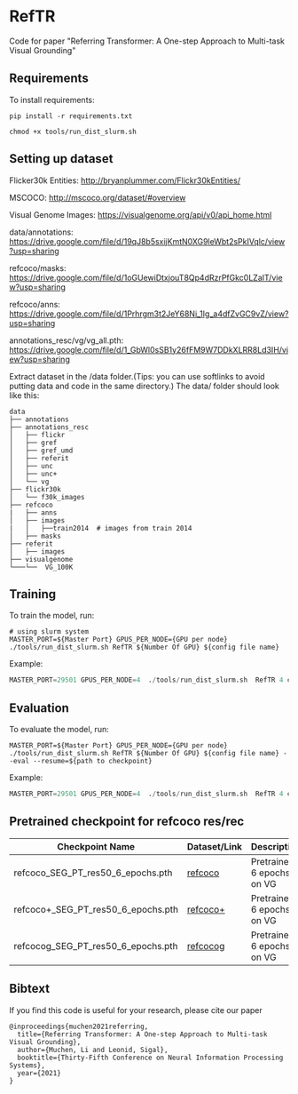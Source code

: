 # RefTR

Code for paper "Referring Transformer: A One-step Approach to Multi-task Visual Grounding"

## Requirements

To install requirements:

```setup
pip install -r requirements.txt
```

```
chmod +x tools/run_dist_slurm.sh 
```

## Setting up dataset
Flicker30k Entities: http://bryanplummer.com/Flickr30kEntities/

MSCOCO: http://mscoco.org/dataset/#overview

Visual Genome Images: https://visualgenome.org/api/v0/api_home.html

data/annotations: https://drive.google.com/file/d/19qJ8b5sxijKmtN0XG9leWbt2sPkIVqlc/view?usp=sharing

refcoco/masks: https://drive.google.com/file/d/1oGUewiDtxjouT8Qp4dRzrPfGkc0LZaIT/view?usp=sharing

refcoco/anns: https://drive.google.com/file/d/1Prhrgm3t2JeY68Ni_1Ig_a4dfZvGC9vZ/view?usp=sharing

annotations_resc/vg/vg_all.pth: https://drive.google.com/file/d/1_GbWl0sSB1y26fFM9W7DDkXLRR8Ld3IH/view?usp=sharing

Extract dataset in the /data folder.(Tips: you can use softlinks to avoid putting data and code in the same directory.)
The data/ folder should look like this:
```
data
├── annotations
├── annotations_resc
│   ├── flickr
│   ├── gref
│   ├── gref_umd
│   ├── referit
│   ├── unc
│   ├── unc+
│   └── vg
├── flickr30k
│   └── f30k_images
├── refcoco
|   ├── anns
│   ├── images
|   │   ├──train2014  # images from train 2014
│   ├── masks
├── referit
│   ├── images
├── visualgenome
└───└──  VG_100K

```

## Training

To train the model, run:
```train
# using slurm system
MASTER_PORT=${Master Port} GPUS_PER_NODE={GPU per node} ./tools/run_dist_slurm.sh RefTR ${Number Of GPU} ${config file name}
```

Example:
```python
MASTER_PORT=29501 GPUS_PER_NODE=4  ./tools/run_dist_slurm.sh  RefTR 4 configs/flickr30k/RefTR_flickr.sh 
```

## Evaluation

To evaluate the model, run:
```eval
MASTER_PORT=${Master Port} GPUS_PER_NODE={GPU per node} ./tools/run_dist_slurm.sh RefTR ${Number Of GPU} ${config file name} --eval --resume=${path to checkpoint}
```

Example:
```python
MASTER_PORT=29501 GPUS_PER_NODE=4  ./tools/run_dist_slurm.sh  RefTR 4 configs/flickr30k/RefTR_flickr.sh --eval --resume=./exps/flickr30k/checkpoint.pth
```

## Pretrained checkpoint for refcoco res/rec
| Checkpoint Name      | Dataset/Link | Description|
| ----------- | ----------- | --- |
| refcoco_SEG_PT_res50_6_epochs.pth  | [refcoco](https://drive.google.com/file/d/151XGTlGTbwGyQ6HMEn2sTEwEeFY9Csjx/view?usp=sharing) | Pretrained 6 epochs on VG |
| refcoco+_SEG_PT_res50_6_epochs.pth | [refcoco+](https://drive.google.com/file/d/1KKd80NReZJ500G6pnY1iRXoWqhJRDn5T/view?usp=sharing) | Pretrained 6 epochs on VG |
| refcocog_SEG_PT_res50_6_epochs.pth | [refcocog](https://drive.google.com/file/d/1oStrCvyJ2KyumXciMg6n8CdvefS9Qjsi/view?usp=sharing) | Pretrained 6 epochs on VG |

## Bibtext

If you find this code is useful for your research, please cite our paper

```
@inproceedings{muchen2021referring,
  title={Referring Transformer: A One-step Approach to Multi-task Visual Grounding},
  author={Muchen, Li and Leonid, Sigal},
  booktitle={Thirty-Fifth Conference on Neural Information Processing Systems},
  year={2021}
}
